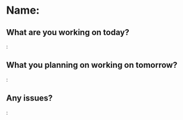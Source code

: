 # Name: 

## What are you working on today? 
: 
## What you planning on working on tomorrow? 
: 
## Any issues? 
: 

